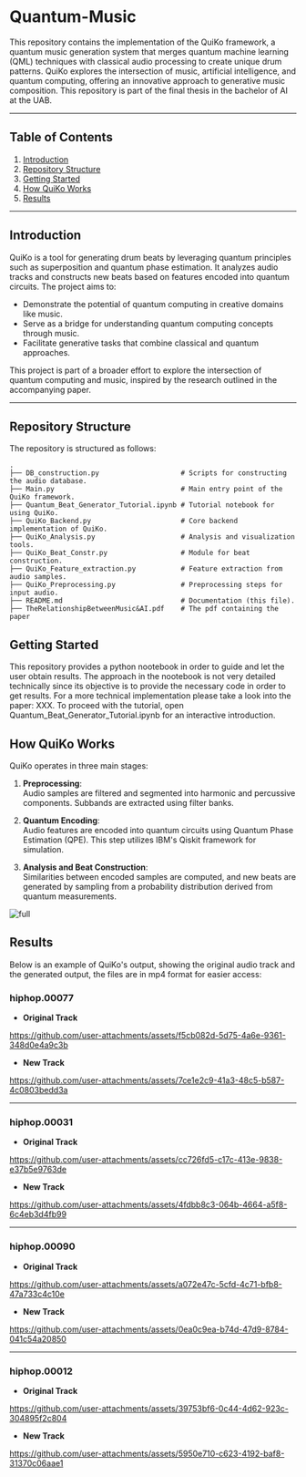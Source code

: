 # Quantum-Music

This repository contains the implementation of the QuiKo framework, a quantum music generation system that merges quantum machine learning (QML) techniques with classical audio processing to create unique drum patterns. QuiKo explores the intersection of music, artificial intelligence, and quantum computing, offering an innovative approach to generative music composition. This repository is part of the final thesis in the bachelor of AI at the UAB.

---

## Table of Contents

1. [Introduction](#introduction)
2. [Repository Structure](#repository-structure)
3. [Getting Started](#getting-started)
4. [How QuiKo Works](#how-quiko-works)
5. [Results](#results)

---

## Introduction

QuiKo is a tool for generating drum beats by leveraging quantum principles such as superposition and quantum phase estimation. It analyzes audio tracks and constructs new beats based on features encoded into quantum circuits. The project aims to:

- Demonstrate the potential of quantum computing in creative domains like music.
- Serve as a bridge for understanding quantum computing concepts through music.
- Facilitate generative tasks that combine classical and quantum approaches.

This project is part of a broader effort to explore the intersection of quantum computing and music, inspired by the research outlined in the accompanying paper.

---

## Repository Structure

The repository is structured as follows:

```plaintext
.
├── DB_construction.py                    # Scripts for constructing the audio database.
├── Main.py                               # Main entry point of the QuiKo framework.
├── Quantum_Beat_Generator_Tutorial.ipynb # Tutorial notebook for using QuiKo.
├── QuiKo_Backend.py                      # Core backend implementation of QuiKo.
├── QuiKo_Analysis.py                     # Analysis and visualization tools.
├── QuiKo_Beat_Constr.py                  # Module for beat construction.
├── QuiKo_Feature_extraction.py           # Feature extraction from audio samples.
├── QuiKo_Preprocessing.py                # Preprocessing steps for input audio.
├── README.md                             # Documentation (this file).
├── TheRelationshipBetweenMusic&AI.pdf    # The pdf containing the paper
```


## Getting Started

This repository provides a python nootebook in order to guide and let the user obtain results. The approach in the nootebook is not very detailed technically since its objective is to provide the necessary code in order to get results. For a more technical implementation please take a look into the paper: XXX. To proceed with the tutorial, open Quantum_Beat_Generator_Tutorial.ipynb for an interactive introduction.


## How QuiKo Works

QuiKo operates in three main stages:

1. **Preprocessing**:  
   Audio samples are filtered and segmented into harmonic and percussive components. Subbands are extracted using filter banks.

2. **Quantum Encoding**:  
   Audio features are encoded into quantum circuits using Quantum Phase Estimation (QPE). This step utilizes IBM's Qiskit framework for simulation.

3. **Analysis and Beat Construction**:  
   Similarities between encoded samples are computed, and new beats are generated by sampling from a probability distribution derived from quantum measurements.

![full](https://github.com/user-attachments/assets/2f2ba357-d699-4bbb-abed-67d2b4f10075)


## Results

Below is an example of QuiKo's output, showing the original audio track and the generated output, the files are in mp4 format for easier access:

### hiphop.00077
- **Original Track**

https://github.com/user-attachments/assets/f5cb082d-5d75-4a6e-9361-348d0e4a9c3b


- **New Track**  


https://github.com/user-attachments/assets/7ce1e2c9-41a3-48c5-b587-4c0803bedd3a

---

### hiphop.00031
- **Original Track**  


https://github.com/user-attachments/assets/cc726fd5-c17c-413e-9838-e37b5e9763de



- **New Track**  

https://github.com/user-attachments/assets/4fdbb8c3-064b-4664-a5f8-6c4eb3d4fb99

---

### hiphop.00090
- **Original Track**  

https://github.com/user-attachments/assets/a072e47c-5cfd-4c71-bfb8-47a733c4c10e

- **New Track**  

https://github.com/user-attachments/assets/0ea0c9ea-b74d-47d9-8784-041c54a20850

---

### hiphop.00012
- **Original Track**  



https://github.com/user-attachments/assets/39753bf6-0c44-4d62-923c-304895f2c804



- **New Track**  

https://github.com/user-attachments/assets/5950e710-c623-4192-baf8-31370c06aae1





